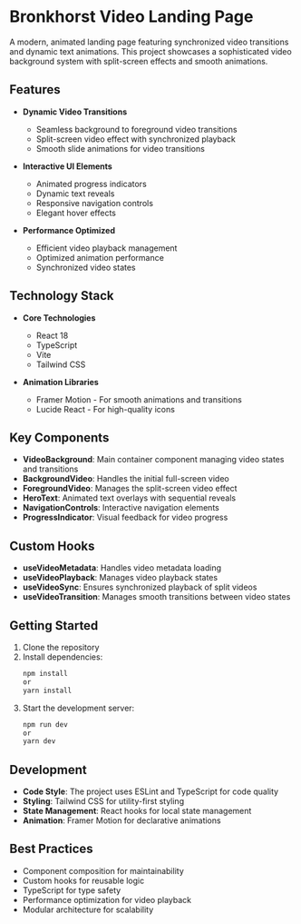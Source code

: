 # Bronkhorst Video Landing Page

A modern, animated landing page featuring synchronized video transitions and dynamic text animations. This project showcases a sophisticated video background system with split-screen effects and smooth animations.

## Features

- **Dynamic Video Transitions**
  - Seamless background to foreground video transitions
  - Split-screen video effect with synchronized playback
  - Smooth slide animations for video transitions

- **Interactive UI Elements**
  - Animated progress indicators
  - Dynamic text reveals
  - Responsive navigation controls
  - Elegant hover effects

- **Performance Optimized**
  - Efficient video playback management
  - Optimized animation performance
  - Synchronized video states

## Technology Stack

- **Core Technologies**
  - React 18
  - TypeScript
  - Vite
  - Tailwind CSS

- **Animation Libraries**
  - Framer Motion - For smooth animations and transitions
  - Lucide React - For high-quality icons

## Key Components

- **VideoBackground**: Main container component managing video states and transitions
- **BackgroundVideo**: Handles the initial full-screen video
- **ForegroundVideo**: Manages the split-screen video effect
- **HeroText**: Animated text overlays with sequential reveals
- **NavigationControls**: Interactive navigation elements
- **ProgressIndicator**: Visual feedback for video progress

## Custom Hooks

- **useVideoMetadata**: Handles video metadata loading
- **useVideoPlayback**: Manages video playback states
- **useVideoSync**: Ensures synchronized playback of split videos
- **useVideoTransition**: Manages smooth transitions between video states

## Getting Started

1. Clone the repository
2. Install dependencies:
   ```bash
   npm install
   or
   yarn install
   ```
3. Start the development server:
   ```bash
   npm run dev
   or
   yarn dev
   ```

## Development

- **Code Style**: The project uses ESLint and TypeScript for code quality
- **Styling**: Tailwind CSS for utility-first styling
- **State Management**: React hooks for local state management
- **Animation**: Framer Motion for declarative animations

## Best Practices

- Component composition for maintainability
- Custom hooks for reusable logic
- TypeScript for type safety
- Performance optimization for video playback
- Modular architecture for scalability
